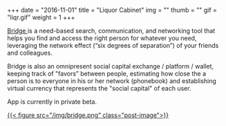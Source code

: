 +++
date        = "2016-11-01"
title       = "Liquor Cabinet"
img 		= ""
thumb		= ""
gif 		= "liqr.gif"
weight		= 1
+++

<a href ="http://www.trybridge.com" target="_blank">Bridge </a>is a need-based search, communication, and networking tool that helps you find and access the right person for whatever you need, leveraging the network effect (“six degrees of separation”) of your friends and colleagues.

Bridge is also an omnipresent social capital exchange / platform / wallet, keeping track of "favors” between people, estimating how close the a person is to everyone in his or her network (phonebook) and establishing virtual currency that represents the "social capital" of each user.

App is currently in private beta.

<a target="_blank" href='http://www.trybridge.com'>{{< figure src="/img/bridge.png" class="post-image">}}</a>

 